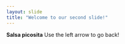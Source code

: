 ```yaml
---
layout: slide
title: "Welcome to our second slide!"
---
```

**Salsa picosita**
Use the left arrow to go back!
